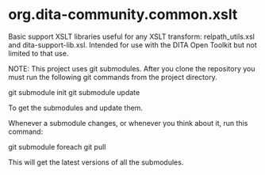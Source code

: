 org.dita-community.common.xslt
==============================

Basic support XSLT libraries useful for any XSLT transform: relpath_utils.xsl and dita-support-lib.xsl. Intended for use with the DITA Open Toolkit but not limited to that use.

NOTE: This project uses git submodules. After you clone the repository you must run the following git commands from the project
directory.

git submodule init
git submodule update

To get the submodules and update them.

Whenever a submodule changes, or whenever you think about it, run this command:

git submodule foreach git pull

This will get the latest versions of all the submodules.

